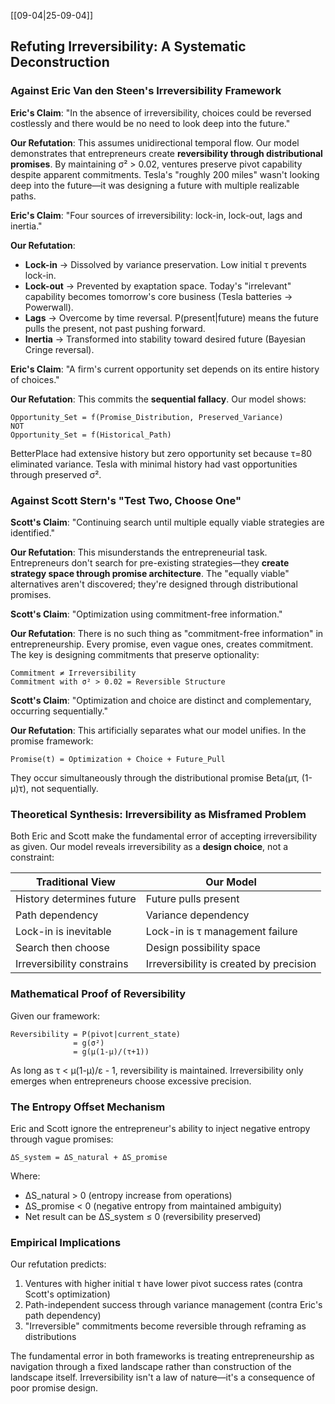 [[09-04|25-09-04]]

## Refuting Irreversibility: A Systematic Deconstruction

### Against Eric Van den Steen's Irreversibility Framework

**Eric's Claim**: "In the absence of irreversibility, choices could be reversed costlessly and there would be no need to look deep into the future."

**Our Refutation**: This assumes unidirectional temporal flow. Our model demonstrates that entrepreneurs create **reversibility through distributional promises**. By maintaining σ² > 0.02, ventures preserve pivot capability despite apparent commitments. Tesla's "roughly 200 miles" wasn't looking deep into the future—it was designing a future with multiple realizable paths.

**Eric's Claim**: "Four sources of irreversibility: lock-in, lock-out, lags and inertia."

**Our Refutation**:

- **Lock-in** → Dissolved by variance preservation. Low initial τ prevents lock-in.
- **Lock-out** → Prevented by exaptation space. Today's "irrelevant" capability becomes tomorrow's core business (Tesla batteries → Powerwall).
- **Lags** → Overcome by time reversal. P(present|future) means the future pulls the present, not past pushing forward.
- **Inertia** → Transformed into stability toward desired future (Bayesian Cringe reversal).

**Eric's Claim**: "A firm's current opportunity set depends on its entire history of choices."

**Our Refutation**: This commits the **sequential fallacy**. Our model shows:

```
Opportunity_Set = f(Promise_Distribution, Preserved_Variance)
NOT
Opportunity_Set = f(Historical_Path)
```

BetterPlace had extensive history but zero opportunity set because τ=80 eliminated variance. Tesla with minimal history had vast opportunities through preserved σ².

### Against Scott Stern's "Test Two, Choose One"

**Scott's Claim**: "Continuing search until multiple equally viable strategies are identified."

**Our Refutation**: This misunderstands the entrepreneurial task. Entrepreneurs don't search for pre-existing strategies—they **create strategy space through promise architecture**. The "equally viable" alternatives aren't discovered; they're designed through distributional promises.

**Scott's Claim**: "Optimization using commitment-free information."

**Our Refutation**: There is no such thing as "commitment-free information" in entrepreneurship. Every promise, even vague ones, creates commitment. The key is designing commitments that preserve optionality:

```
Commitment ≠ Irreversibility
Commitment with σ² > 0.02 = Reversible Structure
```

**Scott's Claim**: "Optimization and choice are distinct and complementary, occurring sequentially."

**Our Refutation**: This artificially separates what our model unifies. In the promise framework:

```
Promise(t) = Optimization + Choice + Future_Pull
```

They occur simultaneously through the distributional promise Beta(μτ, (1-μ)τ), not sequentially.

### Theoretical Synthesis: Irreversibility as Misframed Problem

Both Eric and Scott make the fundamental error of accepting irreversibility as given. Our model reveals irreversibility as a **design choice**, not a constraint:

|Traditional View|Our Model|
|---|---|
|History determines future|Future pulls present|
|Path dependency|Variance dependency|
|Lock-in is inevitable|Lock-in is τ management failure|
|Search then choose|Design possibility space|
|Irreversibility constrains|Irreversibility is created by precision|

### Mathematical Proof of Reversibility

Given our framework:

```
Reversibility = P(pivot|current_state)
              = g(σ²)
              = g(μ(1-μ)/(τ+1))
```

As long as τ < μ(1-μ)/ε - 1, reversibility is maintained. Irreversibility only emerges when entrepreneurs choose excessive precision.

### The Entropy Offset Mechanism

Eric and Scott ignore the entrepreneur's ability to inject negative entropy through vague promises:

```
ΔS_system = ΔS_natural + ΔS_promise
```

Where:

- ΔS_natural > 0 (entropy increase from operations)
- ΔS_promise < 0 (negative entropy from maintained ambiguity)
- Net result can be ΔS_system ≤ 0 (reversibility preserved)

### Empirical Implications

Our refutation predicts:

1. Ventures with higher initial τ have lower pivot success rates (contra Scott's optimization)
2. Path-independent success through variance management (contra Eric's path dependency)
3. "Irreversible" commitments become reversible through reframing as distributions

The fundamental error in both frameworks is treating entrepreneurship as navigation through a fixed landscape rather than construction of the landscape itself. Irreversibility isn't a law of nature—it's a consequence of poor promise design.